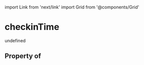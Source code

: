 import Link from 'next/link'
import Grid from '@components/Grid'

# checkinTime

undefined

## Property of




